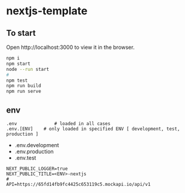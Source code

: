 # nextjs-template

## To start

Open http://localhost:3000 to view it in the browser.

```sh
npm i
npm start
node --run start
#
npm test
npm run build
npm run serve
```

## env

```.env
.env              # loaded in all cases
.env.[ENV]    # only loaded in specified ENV [ development, test, production ]
```

 * .env.development
 * .env.production
 * .env.test
 
```env
NEXT_PUBLIC_LOGGER=true
NEXT_PUBLIC_TITLE=<ENV>-nextjs
#
API=https://65fd14fb9fc4425c653119c5.mockapi.io/api/v1
```

